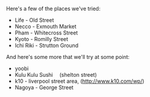 Here's a few of the places we've tried:

- Life - Old Street
- Necco - Exmouth Market
- Pham - Whitecross Street
- Kyoto - Romilly Street
- Ichi Riki - Strutton Ground


And here's some more that we'll try at some point:

- yoobi
- Kulu Kulu Sushi  (shelton street)
- k10 - liverpool street area, (http://www.k10.com/wp/)
- Nagoya - George Street
